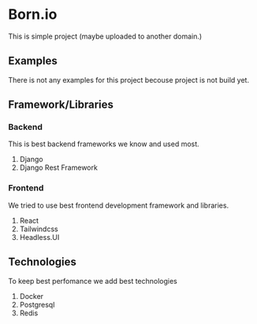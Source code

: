 # Born.io

This is simple project (maybe uploaded to another domain.)



## Examples

There is not any examples for this project becouse project is not build yet.


## Framework/Libraries

### Backend
This is best backend frameworks we know and used most.

1. Django
2. Django Rest Framework

### Frontend
We tried to use best frontend development framework and libraries.

1. React
2. Tailwindcss
3. Headless.UI


## Technologies
To keep best perfomance we add best technologies

1. Docker
2. Postgresql
3. Redis

